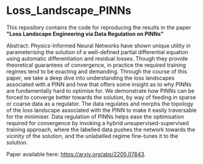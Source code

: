 # Loss_Landscape_PINNs
This repository contains the code for reproducing the results in the paper **"Loss Landscape Engineering via Data Regulation on PINNs"**

Abstract: 
Physics-Informed Neural Networks have shown unique utility in parameterising the solution of a well-defined partial differential equation using automatic differentiation and residual losses. Though they provide theoretical guarantees of convergence, in practice the required training regimes tend to be exacting and demanding. Through the course of this paper, we take a deep dive into understanding the loss landscapes associated with a PINN and how that offers some insight as to why PINNs are fundamentally hard to optimise for. We demonstrate how PINNs can be forced to converge better towards the solution, by way of feeding in sparse or coarse data as a regulator. The data regulates and morphs the topology of the loss landscape associated with the PINN to make it easily traversable for the minimiser. Data regulation of PINNs helps ease the optimisation required for convergence by invoking a hybrid unsupervised-supervised training approach, where the labelled data pushes the network towards the vicinity of the solution, and the unlabelled regime fine-tunes it to the solution.

Paper available here: 
https://arxiv.org/abs/2205.07843. 
